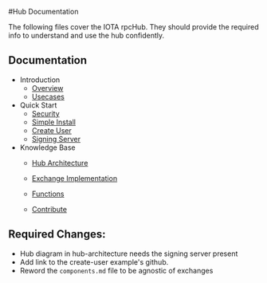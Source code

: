 
#Hub Documentation

The following files cover the IOTA rpcHub. They should provide the required info to understand and use the hub confidently.

## Documentation
- Introduction
    - [Overview](introduction/overview.md)
    - [Usecases](introduction/usecases.md)
- Quick Start
    - [Security](quick-start/security.md)
    - [Simple Install](quick-start/simple-install.md)
    - [Create User](quick-start/create-user.md)
    - [Signing Server](quick-start/signing-server.md)
- Knowledge Base
    - [Hub Architecture](knowledge-base/hub-architecture.md)
    - [Exchange Implementation](knowledge-base/exchange-implementation.md)

    - [Functions](knowledge-base/components.md)
    - [Contribute](knowledge-base/contribute.md)

## Required Changes:
- Hub diagram in hub-architecture needs the signing server present
- Add link to the create-user example's github. 
- Reword the `components.md` file to be agnostic of exchanges